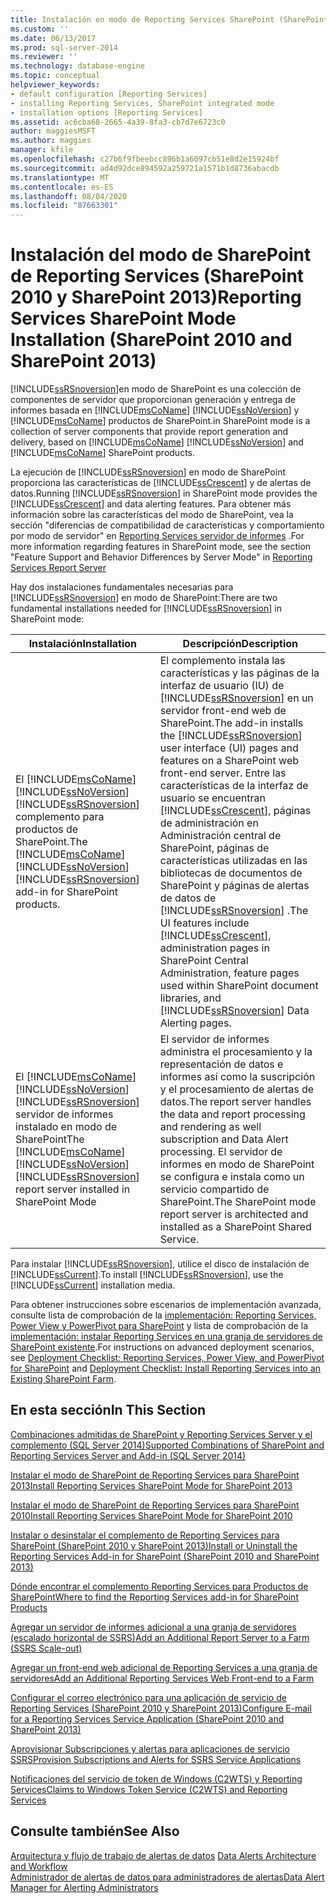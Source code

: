 ```yaml
---
title: Instalación en modo de Reporting Services SharePoint (SharePoint 2010 y SharePoint 2013) | Microsoft Docs
ms.custom: ''
ms.date: 06/13/2017
ms.prod: sql-server-2014
ms.reviewer: ''
ms.technology: database-engine
ms.topic: conceptual
helpviewer_keywords:
- default configuration [Reporting Services]
- installing Reporting Services, SharePoint integrated mode
- installation options [Reporting Services]
ms.assetid: ac6cba68-2665-4a39-8fa3-cb7d7e6723c0
author: maggiesMSFT
ms.author: maggies
manager: kfile
ms.openlocfilehash: c27b6f9fbeebcc896b1a6097cb51e8d2e15924bf
ms.sourcegitcommit: ad4d92dce894592a259721a1571b1d8736abacdb
ms.translationtype: MT
ms.contentlocale: es-ES
ms.lasthandoff: 08/04/2020
ms.locfileid: "87663301"
---
```

# <a name="reporting-services-sharepoint-mode-installation-sharepoint-2010-and-sharepoint-2013"></a><span data-ttu-id="e85a4-102">Instalación del modo de SharePoint de Reporting Services (SharePoint 2010 y SharePoint 2013)</span><span class="sxs-lookup"><span data-stu-id="e85a4-102">Reporting Services SharePoint Mode Installation (SharePoint 2010 and SharePoint 2013)</span></span>
  [!INCLUDE[ssRSnoversion](../../includes/ssrsnoversion-md.md)]<span data-ttu-id="e85a4-103">en modo de SharePoint es una colección de componentes de servidor que proporcionan generación y entrega de informes basada en [!INCLUDE[msCoName](../../includes/msconame-md.md)] [!INCLUDE[ssNoVersion](../../includes/ssnoversion-md.md)] y [!INCLUDE[msCoName](../../includes/msconame-md.md)] productos de SharePoint.</span><span class="sxs-lookup"><span data-stu-id="e85a4-103">in SharePoint mode is a collection of server components that provide report generation and delivery, based on [!INCLUDE[msCoName](../../includes/msconame-md.md)] [!INCLUDE[ssNoVersion](../../includes/ssnoversion-md.md)] and [!INCLUDE[msCoName](../../includes/msconame-md.md)] SharePoint products.</span></span>  
  
 <span data-ttu-id="e85a4-104">La ejecución de [!INCLUDE[ssRSnoversion](../../includes/ssrsnoversion-md.md)] en modo de SharePoint proporciona las características de [!INCLUDE[ssCrescent](../../includes/sscrescent-md.md)] y de alertas de datos.</span><span class="sxs-lookup"><span data-stu-id="e85a4-104">Running [!INCLUDE[ssRSnoversion](../../includes/ssrsnoversion-md.md)] in SharePoint mode provides the [!INCLUDE[ssCrescent](../../includes/sscrescent-md.md)] and data alerting features.</span></span> <span data-ttu-id="e85a4-105">Para obtener más información sobre las características del modo de SharePoint, vea la sección "diferencias de compatibilidad de características y comportamiento por modo de servidor" en [Reporting Services servidor de informes](../reporting-services-report-server.md) .</span><span class="sxs-lookup"><span data-stu-id="e85a4-105">For more information regarding features in SharePoint mode, see the section "Feature Support and Behavior Differences by Server Mode" in [Reporting Services Report Server](../reporting-services-report-server.md)</span></span>  
  
 <span data-ttu-id="e85a4-106">Hay dos instalaciones fundamentales necesarias para [!INCLUDE[ssRSnoversion](../../includes/ssrsnoversion-md.md)] en modo de SharePoint:</span><span class="sxs-lookup"><span data-stu-id="e85a4-106">There are two fundamental installations needed for [!INCLUDE[ssRSnoversion](../../includes/ssrsnoversion-md.md)] in SharePoint mode:</span></span>  
  
|<span data-ttu-id="e85a4-107">Instalación</span><span class="sxs-lookup"><span data-stu-id="e85a4-107">Installation</span></span>|<span data-ttu-id="e85a4-108">Descripción</span><span class="sxs-lookup"><span data-stu-id="e85a4-108">Description</span></span>|  
|------------------|-----------------|  
|<span data-ttu-id="e85a4-109">El [!INCLUDE[msCoName](../../includes/msconame-md.md)] [!INCLUDE[ssNoVersion](../../includes/ssnoversion-md.md)] [!INCLUDE[ssRSnoversion](../../includes/ssrsnoversion-md.md)] complemento para productos de SharePoint.</span><span class="sxs-lookup"><span data-stu-id="e85a4-109">The [!INCLUDE[msCoName](../../includes/msconame-md.md)] [!INCLUDE[ssNoVersion](../../includes/ssnoversion-md.md)] [!INCLUDE[ssRSnoversion](../../includes/ssrsnoversion-md.md)] add-in for SharePoint products.</span></span>|<span data-ttu-id="e85a4-110">El complemento instala las características y las páginas de la interfaz de usuario (IU) de [!INCLUDE[ssRSnoversion](../../includes/ssrsnoversion-md.md)] en un servidor front-end web de SharePoint.</span><span class="sxs-lookup"><span data-stu-id="e85a4-110">The add-in installs the [!INCLUDE[ssRSnoversion](../../includes/ssrsnoversion-md.md)] user interface (UI) pages and features on a SharePoint web front-end server.</span></span> <span data-ttu-id="e85a4-111">Entre las características de la interfaz de usuario se encuentran [!INCLUDE[ssCrescent](../../includes/sscrescent-md.md)], páginas de administración en Administración central de SharePoint, páginas de características utilizadas en las bibliotecas de documentos de SharePoint y páginas de alertas de datos de [!INCLUDE[ssRSnoversion](../../includes/ssrsnoversion-md.md)] .</span><span class="sxs-lookup"><span data-stu-id="e85a4-111">The UI features include [!INCLUDE[ssCrescent](../../includes/sscrescent-md.md)], administration pages in SharePoint Central Administration, feature pages used within SharePoint document libraries, and [!INCLUDE[ssRSnoversion](../../includes/ssrsnoversion-md.md)] Data Alerting pages.</span></span>|  
|<span data-ttu-id="e85a4-112">El [!INCLUDE[msCoName](../../includes/msconame-md.md)] [!INCLUDE[ssNoVersion](../../includes/ssnoversion-md.md)] [!INCLUDE[ssRSnoversion](../../includes/ssrsnoversion-md.md)] servidor de informes instalado en modo de SharePoint</span><span class="sxs-lookup"><span data-stu-id="e85a4-112">The [!INCLUDE[msCoName](../../includes/msconame-md.md)] [!INCLUDE[ssNoVersion](../../includes/ssnoversion-md.md)] [!INCLUDE[ssRSnoversion](../../includes/ssrsnoversion-md.md)] report server installed in SharePoint Mode</span></span>|<span data-ttu-id="e85a4-113">El servidor de informes administra el procesamiento y la representación de datos e informes así como la suscripción y el procesamiento de alertas de datos.</span><span class="sxs-lookup"><span data-stu-id="e85a4-113">The report server handles the data and report processing and rendering as well subscription and Data Alert processing.</span></span> <span data-ttu-id="e85a4-114">El servidor de informes en modo de SharePoint se configura e instala como un servicio compartido de SharePoint.</span><span class="sxs-lookup"><span data-stu-id="e85a4-114">The SharePoint mode report server is architected and installed as a SharePoint Shared Service.</span></span>|  
  
 <span data-ttu-id="e85a4-115">Para instalar [!INCLUDE[ssRSnoversion](../../includes/ssrsnoversion-md.md)], utilice el disco de instalación de [!INCLUDE[ssCurrent](../../includes/sscurrent-md.md)].</span><span class="sxs-lookup"><span data-stu-id="e85a4-115">To install [!INCLUDE[ssRSnoversion](../../includes/ssrsnoversion-md.md)], use the [!INCLUDE[ssCurrent](../../includes/sscurrent-md.md)] installation media.</span></span>  
  
 <span data-ttu-id="e85a4-116">Para obtener instrucciones sobre escenarios de implementación avanzada, consulte lista de comprobación de la [implementación: Reporting Services, Power View y PowerPivot para SharePoint](../../sql-server/install/deployment-checklist-reporting-services-power-view-power-pivot-for-sharepoint.md) y lista de comprobación de la [implementación: instalar Reporting Services en una granja de servidores de SharePoint existente](../../sql-server/install/deployment-checklist-install-reporting-services-existing-sharepoint-farm.md).</span><span class="sxs-lookup"><span data-stu-id="e85a4-116">For instructions on advanced deployment scenarios, see [Deployment Checklist: Reporting Services, Power View, and PowerPivot for SharePoint](../../sql-server/install/deployment-checklist-reporting-services-power-view-power-pivot-for-sharepoint.md) and [Deployment Checklist: Install Reporting Services into an Existing SharePoint Farm](../../sql-server/install/deployment-checklist-install-reporting-services-existing-sharepoint-farm.md).</span></span>  
  
## <a name="in-this-section"></a><span data-ttu-id="e85a4-117">En esta sección</span><span class="sxs-lookup"><span data-stu-id="e85a4-117">In This Section</span></span>  
 [<span data-ttu-id="e85a4-118">Combinaciones admitidas de SharePoint y Reporting Services Server y el complemento &#40;SQL Server 2014&#41;</span><span class="sxs-lookup"><span data-stu-id="e85a4-118">Supported Combinations of SharePoint and Reporting Services Server and Add-in &#40;SQL Server 2014&#41;</span></span>](supported-combinations-of-sharepoint-and-reporting-services-server.md)  
  
 [<span data-ttu-id="e85a4-119">Instalar el modo de SharePoint de Reporting Services para SharePoint 2013</span><span class="sxs-lookup"><span data-stu-id="e85a4-119">Install Reporting Services SharePoint Mode for SharePoint 2013</span></span>](../../sql-server/install/install-reporting-services-sharepoint-mode-for-sharepoint-2013.md)  
  
 [<span data-ttu-id="e85a4-120">Instalar el modo de SharePoint de Reporting Services para SharePoint 2010</span><span class="sxs-lookup"><span data-stu-id="e85a4-120">Install Reporting Services SharePoint Mode for SharePoint 2010</span></span>](../../sql-server/install/install-reporting-services-sharepoint-mode-for-sharepoint-2010.md)  
  
 [<span data-ttu-id="e85a4-121">Instalar o desinstalar el complemento de Reporting Services para SharePoint &#40;SharePoint 2010 y SharePoint 2013&#41;</span><span class="sxs-lookup"><span data-stu-id="e85a4-121">Install or Uninstall the Reporting Services Add-in for SharePoint &#40;SharePoint 2010 and SharePoint 2013&#41;</span></span>](install-or-uninstall-the-reporting-services-add-in-for-sharepoint.md)  
  
 [<span data-ttu-id="e85a4-122">Dónde encontrar el complemento Reporting Services para Productos de SharePoint</span><span class="sxs-lookup"><span data-stu-id="e85a4-122">Where to find the Reporting Services add-in for SharePoint Products</span></span>](where-to-find-the-reporting-services-add-in-for-sharepoint-products.md)  
  
 [<span data-ttu-id="e85a4-123">Agregar un servidor de informes adicional a una granja de servidores &#40;escalado horizontal de SSRS&#41;</span><span class="sxs-lookup"><span data-stu-id="e85a4-123">Add an Additional Report Server to a Farm &#40;SSRS Scale-out&#41;</span></span>](add-an-additional-report-server-to-a-farm-ssrs-scale-out.md)  
  
 [<span data-ttu-id="e85a4-124">Agregar un front-end web adicional de Reporting Services a una granja de servidores</span><span class="sxs-lookup"><span data-stu-id="e85a4-124">Add an Additional Reporting Services Web Front-end to a Farm</span></span>](add-an-additional-reporting-services-web-front-end-to-a-farm.md)  
  
 [<span data-ttu-id="e85a4-125">Configurar el correo electrónico para una aplicación de servicio de Reporting Services &#40;SharePoint 2010 y SharePoint 2013&#41;</span><span class="sxs-lookup"><span data-stu-id="e85a4-125">Configure E-mail for a Reporting Services Service Application &#40;SharePoint 2010 and SharePoint 2013&#41;</span></span>](configure-e-mail-for-a-reporting-services-service-application.md)  
  
 [<span data-ttu-id="e85a4-126">Aprovisionar Subscripciones y alertas para aplicaciones de servicio SSRS</span><span class="sxs-lookup"><span data-stu-id="e85a4-126">Provision Subscriptions and Alerts for SSRS Service Applications</span></span>](provision-subscriptions-and-alerts-for-ssrs-service-applications.md)  
  
 [<span data-ttu-id="e85a4-127">Notificaciones del servicio de token de Windows &#40;C2WTS&#41; y Reporting Services</span><span class="sxs-lookup"><span data-stu-id="e85a4-127">Claims to Windows Token Service &#40;C2WTS&#41; and Reporting Services</span></span>](../../sql-server/install/claims-to-windows-token-service-c2wts-and-reporting-services.md)  
  
## <a name="see-also"></a><span data-ttu-id="e85a4-128">Consulte también</span><span class="sxs-lookup"><span data-stu-id="e85a4-128">See Also</span></span>  
 <span data-ttu-id="e85a4-129">[Arquitectura y flujo de trabajo de alertas de datos](../reporting-services-data-alerts.md#AlertingWF) </span><span class="sxs-lookup"><span data-stu-id="e85a4-129">[Data Alerts Architecture and Workflow](../reporting-services-data-alerts.md#AlertingWF) </span></span>  
 [<span data-ttu-id="e85a4-130">Administrador de alertas de datos para administradores de alertas</span><span class="sxs-lookup"><span data-stu-id="e85a4-130">Data Alert Manager for Alerting Administrators</span></span>](../data-alert-manager-for-alerting-administrators.md)  
  
  
